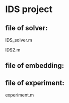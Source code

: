 # IDS project

## file of solver: 
IDS_solver.m 

IDS2.m

## file of embedding:

## file of experiment:
experiment.m
